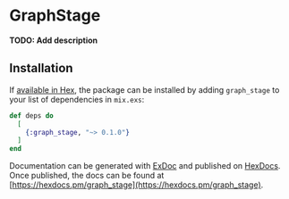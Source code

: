 # GraphStage

**TODO: Add description**

## Installation

If [available in Hex](https://hex.pm/docs/publish), the package can be installed
by adding `graph_stage` to your list of dependencies in `mix.exs`:

```elixir
def deps do
  [
    {:graph_stage, "~> 0.1.0"}
  ]
end
```

Documentation can be generated with [ExDoc](https://github.com/elixir-lang/ex_doc)
and published on [HexDocs](https://hexdocs.pm). Once published, the docs can
be found at [https://hexdocs.pm/graph_stage](https://hexdocs.pm/graph_stage).

